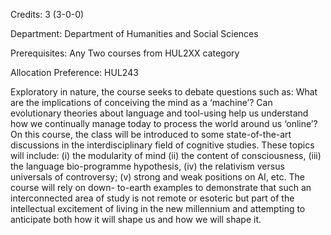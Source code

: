 Credits: 3 (3-0-0)

Department: Department of Humanities and Social Sciences

Prerequisites: Any Two courses from HUL2XX category 

Allocation Preference: HUL243

Exploratory in nature, the course seeks to debate questions such as: What are the implications of conceiving the mind as a ‘machine’? Can evolutionary theories about language and tool-using help us understand how we continually manage today to process the world around us ‘online’? On this course, the class will be introduced to some state-of-the-art discussions in the interdisciplinary field of cognitive studies. These topics will include: (i) the modularity of mind (ii) the content of consciousness, (iii) the language bio-programme hypothesis, (iv) the relativism versus universals of controversy; (v) strong and weak positions on AI, etc. The course will rely on down- to-earth examples to demonstrate that such an interconnected area of study is not remote or esoteric but part of the intellectual excitement of living in the new millennium and attempting to anticipate both how it will shape us and how we will shape it.